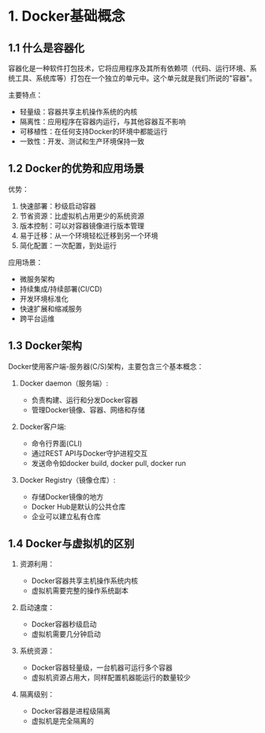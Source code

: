 # 1. Docker基础概念

## 1.1 什么是容器化

容器化是一种软件打包技术，它将应用程序及其所有依赖项（代码、运行环境、系统工具、系统库等）打包在一个独立的单元中。这个单元就是我们所说的"容器"。

主要特点：

- 轻量级：容器共享主机操作系统的内核
- 隔离性：应用程序在容器内运行，与其他容器互不影响
- 可移植性：在任何支持Docker的环境中都能运行
- 一致性：开发、测试和生产环境保持一致

## 1.2 Docker的优势和应用场景

优势：

1. 快速部署：秒级启动容器
2. 节省资源：比虚拟机占用更少的系统资源
3. 版本控制：可以对容器镜像进行版本管理
4. 易于迁移：从一个环境轻松迁移到另一个环境
5. 简化配置：一次配置，到处运行

应用场景：

- 微服务架构
- 持续集成/持续部署(CI/CD)
- 开发环境标准化
- 快速扩展和缩减服务
- 跨平台运维

## 1.3 Docker架构

Docker使用客户端-服务器(C/S)架构，主要包含三个基本概念：

1. Docker daemon（服务端）:
   - 负责构建、运行和分发Docker容器
   - 管理Docker镜像、容器、网络和存储

2. Docker客户端:
   - 命令行界面(CLI)
   - 通过REST API与Docker守护进程交互
   - 发送命令如docker build, docker pull, docker run

3. Docker Registry（镜像仓库）:
   - 存储Docker镜像的地方
   - Docker Hub是默认的公共仓库
   - 企业可以建立私有仓库

## 1.4 Docker与虚拟机的区别

1. 资源利用：
   - Docker容器共享主机操作系统内核
   - 虚拟机需要完整的操作系统副本

2. 启动速度：
   - Docker容器秒级启动
   - 虚拟机需要几分钟启动

3. 系统资源：
   - Docker容器轻量级，一台机器可运行多个容器
   - 虚拟机资源占用大，同样配置机器能运行的数量较少

4. 隔离级别：
   - Docker容器是进程级隔离
   - 虚拟机是完全隔离的
